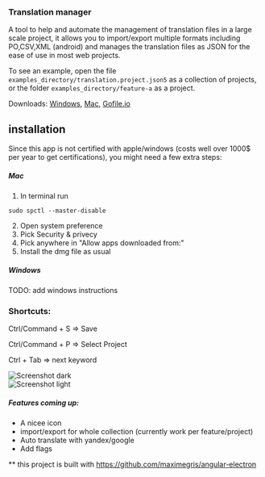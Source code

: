 ### Translation manager  
 
A tool to help and automate the management of translation files in a large scale project, it allows you to import/export multiple formats including PO,CSV,XML (android) and manages the translation files as JSON for the ease of use in most web projects.
 
To see an example, open the file `examples_directory/translation.project.json5` as a collection of projects, or the folder `examples_directory/feature-a` as a project.   
  
Downloads: 
<a href="https://srv-file2.gofile.io/download/FKrvvc/translationmanager011exe.zip" download>Windows</a>,
<a href="https://srv-file2.gofile.io/download/FKrvvc/translationmanager-011dmg.zip" download>Mac</a>,
<a href="https://gofile.io/?c=FKrvvc" download>Gofile.io</a>
  
## installation
Since this app is not certified with apple/windows (costs well over 1000$ per year to get certifications), you might need a few extra steps:

##### Mac
1. In terminal run 
```
sudo spctl --master-disable
```

2. Open system preference
3. Pick Security & privecy
4. Pick anywhere in "Allow apps downloaded from:"
5. Install the dmg file as usual

##### Windows
TODO: add windows instructions
  
### Shortcuts:  
  
Ctrl/Command + S => Save  
  
Ctrl/Command + P => Select Project  
  
Ctrl + Tab => next keyword  
  
![Screenshot dark](https://imgur.com/Vcj3NHJ.png)  
![Screenshot light](https://imgur.com/6dd6iSz.png)  
  
##### Features coming up:  
* A nicee icon  
* import/export for whole collection   (currently work per feature/project)
* Auto translate with yandex/google
* Add flags
  
** this project is built with https://github.com/maximegris/angular-electron
